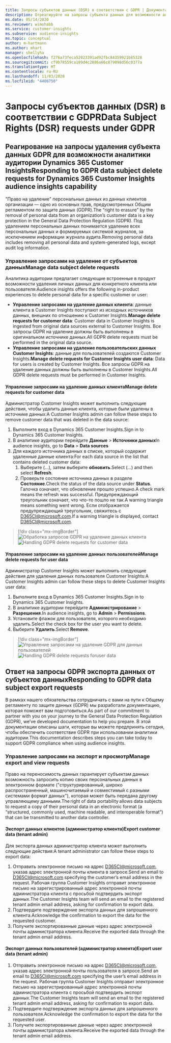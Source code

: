 ```yaml
---
title: Запросы субъектов данных (DSR) в соответствии с GDPR | Документация Майкрософт
description: Отреагируйте на запросы субъекта данных для возможности аналитики аудитории Dynamics 365 Customer Insights.
ms.date: 05/14/2020
ms.reviewer: wimohabb
ms.service: customer-insights
ms.subservice: audience-insights
ms.topic: conceptual
author: m-hartmann
ms.author: mhart
manager: shellyha
ms.openlocfilehash: f276a73feca52023391ad92fbc84359921b85328
ms.sourcegitcommit: cf9b78559ca189d4c2086a66c879098d56c0377a
ms.translationtype: HT
ms.contentlocale: ru-RU
ms.lasthandoff: 11/03/2020
ms.locfileid: "4406750"
---
```

# <a name="data-subject-rights-dsr-requests-under-gdpr"></a><span data-ttu-id="39d97-103">Запросы субъектов данных (DSR) в соответствии с GDPR</span><span class="sxs-lookup"><span data-stu-id="39d97-103">Data Subject Rights (DSR) requests under GDPR</span></span>

## <a name="responding-to-gdpr-data-subject-delete-requests-for-dynamics-365-customer-insights-audience-insights-capability"></a><span data-ttu-id="39d97-104">Реагирование на запросы удаления субъекта данных GDPR для возможности аналитики аудитории Dynamics 365 Customer Insights</span><span class="sxs-lookup"><span data-stu-id="39d97-104">Responding to GDPR data subject delete requests for Dynamics 365 Customer Insights audience insights capability</span></span>

<span data-ttu-id="39d97-105">"Право на удаление" персональных данных из данных клиентов организации — одно из основных прав, предусмотренных Общим регламентом по защите данных (GDPR).</span><span class="sxs-lookup"><span data-stu-id="39d97-105">The “right to erasure” by the removal of personal data from an organization’s customer data is a key protection in the General Data Protection Regulation (GDPR).</span></span> <span data-ttu-id="39d97-106">Под удалением персональных данных понимается удаление всех персональных данных и формируемых системой журналов, за исключением информации журнала аудита.</span><span class="sxs-lookup"><span data-stu-id="39d97-106">Removing personal data includes removing all personal data and system-generated logs, except audit log information.</span></span>

### <a name="manage-data-subject-delete-requests"></a><span data-ttu-id="39d97-107">Управление запросами на удаление от субъектов данных</span><span class="sxs-lookup"><span data-stu-id="39d97-107">Manage data subject delete requests</span></span>

<span data-ttu-id="39d97-108">Аналитика аудитории предлагает следующие встроенные в продукт возможности удаления личных данных для конкретного клиента или пользователя:</span><span class="sxs-lookup"><span data-stu-id="39d97-108">Audience insights offers the following in-product experiences to delete personal data for a specific customer or user:</span></span>

- <span data-ttu-id="39d97-109">**Управление запросами на удаление данных клиента**: данные клиента в Customer Insights поступают из исходных источников данных, внешних по отношению к Customer Insights.</span><span class="sxs-lookup"><span data-stu-id="39d97-109">**Manage delete requests for customer data**: Customer data in Customer Insights is ingested from original data sources external to Customer Insights.</span></span> <span data-ttu-id="39d97-110">Все запросы GDPR на удаление должны быть выполнены в оригинальном источнике данных.</span><span class="sxs-lookup"><span data-stu-id="39d97-110">All GDPR delete requests must be performed in the original data source.</span></span>
- <span data-ttu-id="39d97-111">**Управление запросами на удаление пользовательских данных Customer Insights**: данные для пользователей создаются Customer Insights.</span><span class="sxs-lookup"><span data-stu-id="39d97-111">**Manage delete requests for Customer Insights user data**: Data for users is created by Customer Insights.</span></span> <span data-ttu-id="39d97-112">Все запросы GDPR на удаление данных должны быть выполнены в Customer Insights.</span><span class="sxs-lookup"><span data-stu-id="39d97-112">All GDPR delete requests must be performed in Customer Insights.</span></span>

#### <a name="manage-delete-requests-for-customer-data"></a><span data-ttu-id="39d97-113">Управление запросами на удаление данных клиента</span><span class="sxs-lookup"><span data-stu-id="39d97-113">Manage delete requests for customer data</span></span>

<span data-ttu-id="39d97-114">Администратор Customer Insights может выполнить следующие действия, чтобы удалить данные клиента, которые были удалены в источнике данных:</span><span class="sxs-lookup"><span data-stu-id="39d97-114">A Customer Insights admin can follow these steps to remove customer data that was deleted in the data source:</span></span>

1. <span data-ttu-id="39d97-115">Выполните вход в Dynamics 365 Customer Insights.</span><span class="sxs-lookup"><span data-stu-id="39d97-115">Sign in to Dynamics 365 Customer Insights.</span></span>
2. <span data-ttu-id="39d97-116">В аналитике аудитории перейдите **Данные** > **Источники данных**</span><span class="sxs-lookup"><span data-stu-id="39d97-116">In audience insights, go to **Data** > **Data sources**</span></span>
3. <span data-ttu-id="39d97-117">Для каждого источника данных в списке, который содержит удаленные данные клиента:</span><span class="sxs-lookup"><span data-stu-id="39d97-117">For each data source in the list that contains deleted customer data:</span></span>
   1. <span data-ttu-id="39d97-118">Выберите (...), затем выберите **обновить**.</span><span class="sxs-lookup"><span data-stu-id="39d97-118">Select (...) and then select **Refresh**.</span></span>
   2. <span data-ttu-id="39d97-119">Проверьте состояние источника данных в разделе **Состояние**.</span><span class="sxs-lookup"><span data-stu-id="39d97-119">Check the status of the data source under **Status**.</span></span> <span data-ttu-id="39d97-120">Галочка означает, что обновление прошло успешно.</span><span class="sxs-lookup"><span data-stu-id="39d97-120">A check mark means the refresh was successful.</span></span> <span data-ttu-id="39d97-121">Предупреждающий треугольник означает, что что-то пошло не так.</span><span class="sxs-lookup"><span data-stu-id="39d97-121">A warning triangle means something went wrong.</span></span> <span data-ttu-id="39d97-122">Если отображается предупреждающий треугольник, свяжитесь с D365CI@microsoft.com.</span><span class="sxs-lookup"><span data-stu-id="39d97-122">If a warning triangle is displayed, contact D365CI@microsoft.com.</span></span>

> [!div class="mx-imgBorder"]
> <span data-ttu-id="39d97-123">![Обработка запросов GDPR на удаление данных клиента](media/gdpr-data-sources.png "Обработка запросов GDPR на удаление данных клиента")</span><span class="sxs-lookup"><span data-stu-id="39d97-123">![Handling GDPR delete requests for customer data](media/gdpr-data-sources.png "Handling GDPR delete requests for customer data")</span></span>

#### <a name="manage-delete-requests-for-user-data"></a><span data-ttu-id="39d97-124">Управление запросами на удаление данных пользователей</span><span class="sxs-lookup"><span data-stu-id="39d97-124">Manage delete requests for user data</span></span>

<span data-ttu-id="39d97-125">Администратор Customer Insights может выполнить следующие действия для удаления данных пользователя Customer Insights:</span><span class="sxs-lookup"><span data-stu-id="39d97-125">A Customer Insights admin can follow these steps to delete Customer Insights user data:</span></span>

1. <span data-ttu-id="39d97-126">Выполните вход в Dynamics 365 Customer Insights.</span><span class="sxs-lookup"><span data-stu-id="39d97-126">Sign in to Dynamics 365 Customer Insights.</span></span>
2. <span data-ttu-id="39d97-127">В аналитике аудитории перейдите **Администрирование** > **Разрешения**.</span><span class="sxs-lookup"><span data-stu-id="39d97-127">In audience insights, go to **Admin** > **Permissions**.</span></span>
3. <span data-ttu-id="39d97-128">Установите флажок для пользователя, которого необходимо удалить.</span><span class="sxs-lookup"><span data-stu-id="39d97-128">Select the check box for the user you want to delete.</span></span>
4. <span data-ttu-id="39d97-129">Выберите **Удалить**.</span><span class="sxs-lookup"><span data-stu-id="39d97-129">Select **Remove**.</span></span>

> [!div class="mx-imgBorder"]
> <span data-ttu-id="39d97-130">![Управление запросами на удаление GDPR для данных пользователей](media/gdpr-permissions.png "Управление запросами на удаление GDPR для данных пользователей")</span><span class="sxs-lookup"><span data-stu-id="39d97-130">![Handling GDPR delete requests foruser data](media/gdpr-permissions.png "Handling GDPR delete requests for user data")</span></span>

## <a name="responding-to-gdpr-data-subject-export-requests"></a><span data-ttu-id="39d97-131">Ответ на запросы GDPR экспорта данных от субъектов данных</span><span class="sxs-lookup"><span data-stu-id="39d97-131">Responding to GDPR data subject export requests</span></span>

<span data-ttu-id="39d97-132">В рамках нашего обязательства сотрудничать с вами на пути к Общему регламенту по защите данных (GDPR) мы разработали документацию, которая поможет вам подготовиться.</span><span class="sxs-lookup"><span data-stu-id="39d97-132">As part of our commitment to partner with you on your journey to the General Data Protection Regulation (GDPR), we’ve developed documentation to help you prepare.</span></span> <span data-ttu-id="39d97-133">В этой документации описаны шаги, которые вы можете предпринять сегодня, чтобы обеспечить соответствие GDPR при использовании аналитики аудитории.</span><span class="sxs-lookup"><span data-stu-id="39d97-133">This documentation describes steps you can take today to support GDPR compliance when using audience insights.</span></span>

### <a name="manage-export-and-view-requests"></a><span data-ttu-id="39d97-134">Управление запросами на экспорт и просмотр</span><span class="sxs-lookup"><span data-stu-id="39d97-134">Manage export and view requests</span></span>

<span data-ttu-id="39d97-135">Право на переносимость данных гарантирует субъектам данных возможность запросить копию своих персональных данных в электронном формате ("структурированный, широко распространенный, машиночитаемый и совместимый с разными системами формат данных"), которая может быть передана другому управляющему данными.</span><span class="sxs-lookup"><span data-stu-id="39d97-135">The right of data portability allows data subjects to request a copy of their personal data in an electronic format (a “structured, commonly used, machine readable, and interoperable format”) that can be transmitted to another data controller.</span></span>

#### <a name="export-customer-data-tenant-admin"></a><span data-ttu-id="39d97-136">Экспорт данных клиентов (администратор клиента)</span><span class="sxs-lookup"><span data-stu-id="39d97-136">Export customer data (tenant admin)</span></span>

<span data-ttu-id="39d97-137">Для экспорта данных администратор клиента может выполнить следующие действия:</span><span class="sxs-lookup"><span data-stu-id="39d97-137">A tenant administrator can follow these steps to export data:</span></span>

1. <span data-ttu-id="39d97-138">Отправить электронное письмо на адрес D365CI@microsoft.com, указав адрес электронной почты клиента в запросе.</span><span class="sxs-lookup"><span data-stu-id="39d97-138">Send an email to D365CI@microsoft.com specifying the customer’s email address in the request.</span></span> <span data-ttu-id="39d97-139">Рабочая группа Customer Insights отправит электронное письмо на зарегистрированный адрес электронной почты администратора клиента с просьбой подтвердить экспорт данных.</span><span class="sxs-lookup"><span data-stu-id="39d97-139">The Customer Insights team will send an email to the registered tenant admin email address, asking for confirmation to export data.</span></span>
2. <span data-ttu-id="39d97-140">Подтвердите подтверждение экспорта данных для запрошенного клиента.</span><span class="sxs-lookup"><span data-stu-id="39d97-140">Acknowledge the confirmation to export the data for the requested customer.</span></span>
3. <span data-ttu-id="39d97-141">Получите экспортированные данные через адрес электронной почты администратора клиента.</span><span class="sxs-lookup"><span data-stu-id="39d97-141">Receive the exported data through the tenant admin email address.</span></span>

#### <a name="export-user-data-tenant-admin"></a><span data-ttu-id="39d97-142">Экспорт данных пользователей (администратор клиента)</span><span class="sxs-lookup"><span data-stu-id="39d97-142">Export user data (tenant admin)</span></span>

1. <span data-ttu-id="39d97-143">Отправить электронное письмо на адрес D365CI@microsoft.com, указав адрес электронной почты пользователя в запросе.</span><span class="sxs-lookup"><span data-stu-id="39d97-143">Send an email to D365CI@microsoft.com specifying the user’s email address in the request.</span></span> <span data-ttu-id="39d97-144">Рабочая группа Customer Insights отправит электронное письмо на зарегистрированный адрес электронной почты администратора клиента с просьбой подтвердить экспорт данных.</span><span class="sxs-lookup"><span data-stu-id="39d97-144">The Customer Insights team will send an email to the registered tenant admin email address, asking for confirmation to export data.</span></span>
2. <span data-ttu-id="39d97-145">Подтвердите подтверждение экспорта данных для запрошенного пользователя.</span><span class="sxs-lookup"><span data-stu-id="39d97-145">Acknowledge the confirmation to export the data for the requested user.</span></span>
3. <span data-ttu-id="39d97-146">Получите экспортированные данные через адрес электронной почты администратора клиента.</span><span class="sxs-lookup"><span data-stu-id="39d97-146">Receive the exported data through the tenant admin email address.</span></span>
